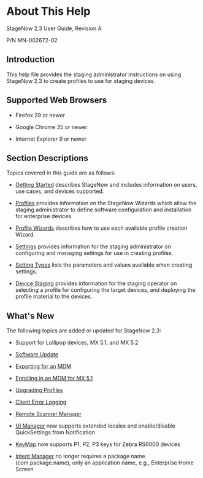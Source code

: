 # About This Help

StageNow 2.3 User Guide, Revision A

P/N MN-002672-02

## Introduction
This help file provides the staging administrator instructions on using StageNow 2.3 to create profiles to use for staging devices.

## Supported Web Browsers

* Firefox 29 or newer

* Google Chrome 35 or newer 

* Internet Explorer 9 or newer

## Section Descriptions
Topics covered in this guide are as follows:

* [Getting Started](../gettingstarted) describes StageNow and includes information on users, use cases, and devices supported.

* [Profiles](../stagingprofiles) provides information on the StageNow Wizards which allow the staging administrator to define software configuration and installation for enterprise devices.

* [Profile Wizards](../ProfileWizards) describes how to use each available profile creation Wizard.

* [Settings](../settingconfig) provides information for the staging administrator on configuring and managing settings for use in creating profiles.

* [Setting Types](../CSPreference) lists the parameters and values available when creating settings.

* [Device Staging](../stageclient) provides information for the staging operator on selecting a profile for configuring the target devices, and deploying the profile material to the devices.

## What's New
The following topics are added or updated for StageNow 2.3:

* Support for Lollipop devices, MX 5.1, and MX 5.2

* [Software Update](../gettingstarted?Software%20Update)

* [Exporting for an MDM](../stagingprofiles?Exporting%20Staging%20Profiles)

* [Enrolling in an MDM for MX 5.1](../Profiles/enrollmdm?Enrolling%20in%20an%20MDM%20for%20MX%20Version%205.1)

* [Upgrading Profiles](../stagingprofiles?Upgrading%20Profiles)

* [Client Error Logging](../stageclient?StageNow%20Client%20Menu)

* [Remote Scanner Manager](../csp/rsm)

* [UI Manager](../csp/ui) now supports extended locales and enable/disable QuickSettings from Notification

* [KeyMap](../csp/keymap) now supports P1, P2, P3 keys for Zebra RS6000 devices

* [Intent Manager](../csp/intent) no longer requires a package name (com.package.name), only an application name, e.g., Enterprise Home Screen